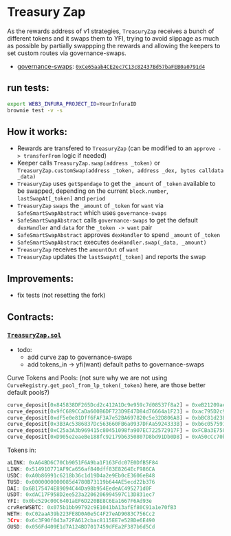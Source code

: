 # Treasury Zap

As the rewards address of v1 strategies, `TreasuryZap` receives a bunch of different tokens and it swaps them to YFI, trying to avoid slippage as much as possible by partially swappping the rewards and allowing the keepers to set custom routes via governance-swaps.


- [governance-swaps](https://github.com/lbertenasco/safe-smart-swap): [`0xCe65aab4CE2ec7C13c82437Bd57baFEB0a0791d4`](https://etherscan.io/address/0xCe65aab4CE2ec7C13c82437Bd57baFEB0a0791d4#code)

## run tests:

```sh
export WEB3_INFURA_PROJECT_ID=YourInfuraID
brownie test -v -s
```


## How it works:

- Rewards are transfered to `TreasuryZap` (can be modified to an `approve -> transferFrom` logic if needed)
- Keeper calls `TreasuryZap.swap(address _token)` or `TreasuryZap.customSwap(address _token, address _dex, bytes calldata _data)`
- `TreasuryZap` uses `getSpendage` to get the `_amount` of `_token` available to be swapped, depending on the current `block.number`, `lastSwapAt[_token]` and `period`
- `TreasuryZap` `swaps` the `_amount` of `_token` for `want` via `SafeSmartSwapAbstract` which uses `governance-swaps`
- `SafeSmartSwapAbstract` calls `governance-swaps` to get the default `dexHandler` and `data` for the `_token -> want` pair
- `SafeSmartSwapAbstract` approves `dexHandler` to spend `_amount` of  `_token`
- `SafeSmartSwapAbstract` executes `dexHandler.swap(_data, _amount)`
- `TreasuryZap` receives the `amountOut` of `want`
- `TreasuryZap` updates the `lastSwapAt[_token]` and reports the swap


## Improvements:

- fix tests (not resetting the fork)


## Contracts:

### [`TreasuryZap.sol`](./contracts/TreasuryZap.sol)

- todo:
    - add curve zap to governance-swaps
    - add tokens_in -> yfi(want) default paths to governance-swaps

Curve Tokens and Pools: (not sure why we are not using `CurveRegistry.get_pool_from_lp_token(_token)` here, are those better default pools?)
```js
curve_deposit[0x845838DF265Dcd2c412A1Dc9e959c7d08537f8a2] = 0xeB21209ae4C2c9FF2a86ACA31E123764A3B6Bc06; // compound
curve_deposit[0x9fC689CCaDa600B6DF723D9E47D84d76664a1F23] = 0xac795D2c97e60DF6a99ff1c814727302fD747a80; // usdt
curve_deposit[0xdF5e0e81Dff6FAF3A7e52BA697820c5e32D806A8] = 0xbBC81d23Ea2c3ec7e56D39296F0cbB648873a5d3; // y
curve_deposit[0x3B3Ac5386837Dc563660FB6a0937DFAa5924333B] = 0xb6c057591E073249F2D9D88Ba59a46CFC9B59EdB; // busd
curve_deposit[0xC25a3A3b969415c80451098fa907EC722572917F] = 0xFCBa3E75865d2d561BE8D220616520c171F12851; // susdv2
curve_deposit[0xD905e2eaeBe188fc92179b6350807D8bd91Db0D8] = 0xA50cCc70b6a011CffDdf45057E39679379187287; // pax
```

Tokens in:
```js
aLINK: 0xA64BD6C70Cb9051F6A9ba1F163Fdc07E0DfB5F84
LINK: 0x514910771AF9Ca656af840dff83E8264EcF986CA
USDC: 0xA0b86991c6218b36c1d19D4a2e9Eb0cE3606eB48
TUSD: 0x0000000000085d4780B73119b644AE5ecd22b376
DAI: 0x6B175474E89094C44Da98b954EedeAC495271d0F
USDT: 0xdAC17F958D2ee523a2206206994597C13D831ec7
YFI: 0x0bc529c00C6401aEF6D220BE8C6Ea1667F6Ad93e
crvRenWSBTC: 0x075b1bb99792c9E1041bA13afEf80C91a1e70fB3
WETH: 0xC02aaA39b223FE8D0A0e5C4F27eAD9083C756Cc2
3Crv: 0x6c3F90f043a72FA612cbac8115EE7e52BDe6E490
GUSD: 0x056Fd409E1d7A124BD7017459dFEa2F387b6d5Cd
``` 
